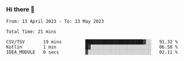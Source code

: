 ### Hi there 👋

<!--START_SECTION:waka-->

```text
From: 13 April 2023 - To: 13 May 2023

Total Time: 21 mins

CSV/TSV       19 mins         ██████████████████████▓░░   91.32 %
Kotlin        1 min           █▓░░░░░░░░░░░░░░░░░░░░░░░   06.58 %
IDEA_MODULE   0 secs          ▓░░░░░░░░░░░░░░░░░░░░░░░░   02.11 %
```

<!--END_SECTION:waka-->

<!--
**jaimesalcedo1/jaimesalcedo1** is a ✨ _special_ ✨ repository because its `README.md` (this file) appears on your GitHub profile.

Here are some ideas to get you started:

- 🔭 I’m currently working on ...
- 🌱 I’m currently learning ...
- 👯 I’m looking to collaborate on ...
- 🤔 I’m looking for help with ...
- 💬 Ask me about ...
- 📫 How to reach me: ...
- 😄 Pronouns: ...
- ⚡ Fun fact: ...
-->
